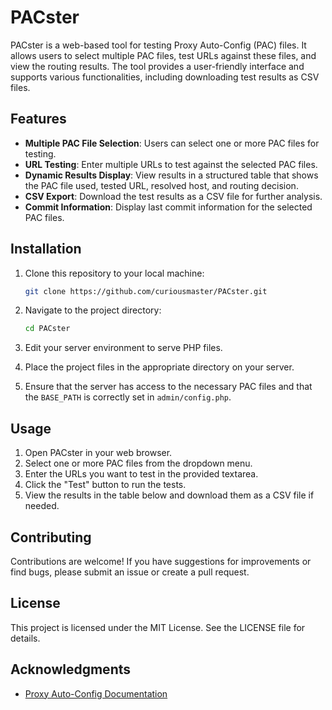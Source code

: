 # PACster

PACster is a web-based tool for testing Proxy Auto-Config (PAC) files. It allows users to select multiple PAC files, test URLs against these files, and view the routing results. The tool provides a user-friendly interface and supports various functionalities, including downloading test results as CSV files.

## Features

- **Multiple PAC File Selection**: Users can select one or more PAC files for testing.
- **URL Testing**: Enter multiple URLs to test against the selected PAC files.
- **Dynamic Results Display**: View results in a structured table that shows the PAC file used, tested URL, resolved host, and routing decision.
- **CSV Export**: Download the test results as a CSV file for further analysis.
- **Commit Information**: Display last commit information for the selected PAC files.

## Installation

1. Clone this repository to your local machine:
   ```bash
   git clone https://github.com/curiousmaster/PACster.git
   ```

2. Navigate to the project directory:
   ```bash
   cd PACster
   ```

3. Edit your server environment to serve PHP files.

4. Place the project files in the appropriate directory on your server.

5. Ensure that the server has access to the necessary PAC files and that the `BASE_PATH` is correctly set in `admin/config.php`.

## Usage

1. Open PACster in your web browser.
2. Select one or more PAC files from the dropdown menu.
3. Enter the URLs you want to test in the provided textarea.
4. Click the "Test" button to run the tests.
5. View the results in the table below and download them as a CSV file if needed.

## Contributing

Contributions are welcome! If you have suggestions for improvements or find bugs, please submit an issue or create a pull request.

## License

This project is licensed under the MIT License. See the LICENSE file for details.

## Acknowledgments

- [Proxy Auto-Config Documentation](https://developer.mozilla.org/en-US/docs/Web/HTTP/Proxy_Auto-Configuration_File)

